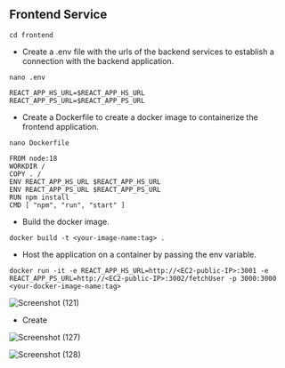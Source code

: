 ## Frontend Service

```
cd frontend
```

- Create a .env file with the urls of the backend services to establish a connection with the backend application.

```
nano .env
```
```
REACT_APP_HS_URL=$REACT_APP_HS_URL
REACT_APP_PS_URL=$REACT_APP_PS_URL
```

- Create a Dockerfile to create a docker image to containerize the frontend application.

```
nano Dockerfile
```
```
FROM node:18
WORKDIR /
COPY . /
ENV REACT_APP_HS_URL $REACT_APP_HS_URL
ENV REACT_APP_PS_URL $REACT_APP_PS_URL
RUN npm install
CMD [ "npm", "run", "start" ]
```

- Build the docker image.

```
docker build -t <your-image-name:tag> .
```

- Host the application on a container by passing the env variable.

```
docker run -it -e REACT_APP_HS_URL=http://<EC2-public-IP>:3001 -e REACT_APP_PS_URL=http://<EC2-public-IP>:3002/fetchUser -p 3000:3000 <your-docker-image-name:tag>
```

![Screenshot (121)](https://github.com/TeamKanyarasi/MERN_App_Microservices/assets/139607786/be302baf-f1aa-4748-b630-6190682cf96c)

- Create

![Screenshot (127)](https://github.com/TeamKanyarasi/MERN_App_Microservices/assets/139607786/37492c00-3de6-43f2-adc3-fda037eff8f7)

![Screenshot (128)](https://github.com/TeamKanyarasi/MERN_App_Microservices/assets/139607786/66d55450-8ac0-4c30-baad-65870bb9daa1)


